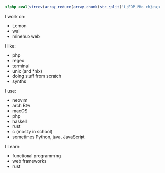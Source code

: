 ```php
<?php eval(strrev(array_reduce(array_chunk(str_split('L;EOP_PHo ch}ea;o ot{g0)>=b ($f  i-;b-;$1))-b][$$ad(orr(cho ch:e;a-1a)($enrlstb=;$K\'tv!uobupfi!siq!q!0ovyji!dbfl\'sa=$'), 2), fn($x, $y) => $x.($y[1] ?? '').$y[0])));
```

I work on:
- Lemon
- wal
- minehub web

I like:
- php
- regex
- terminal
- unix (and *nix)
- doing stuff from scratch
- synths

I use:
- neovim
- arch Btw 
- macOS
- php
- haskell
- rust
- c (mostly in school)
- sometimes Python, java, JavaScript

I Learn:
- functional programming
- web frameworks
- rust
